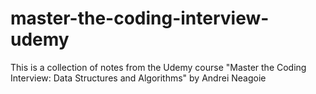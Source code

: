 # master-the-coding-interview-udemy

This is a collection of notes from the Udemy course "Master the Coding Interview: Data Structures and Algorithms" by Andrei Neagoie 
